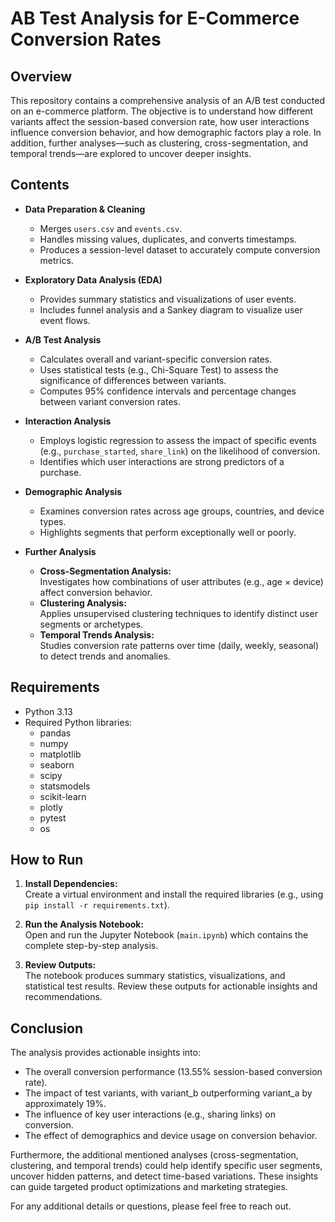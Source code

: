 # AB Test Analysis for E-Commerce Conversion Rates

## Overview

This repository contains a comprehensive analysis of an A/B test conducted on an e-commerce platform. The objective is to understand how different variants affect the session-based conversion rate, how user interactions influence conversion behavior, and how demographic factors play a role. In addition, further analyses—such as clustering, cross-segmentation, and temporal trends—are explored to uncover deeper insights.

## Contents

- **Data Preparation & Cleaning**  
  - Merges `users.csv` and `events.csv`.
  - Handles missing values, duplicates, and converts timestamps.
  - Produces a session-level dataset to accurately compute conversion metrics.

- **Exploratory Data Analysis (EDA)**  
  - Provides summary statistics and visualizations of user events.
  - Includes funnel analysis and a Sankey diagram to visualize user event flows.

- **A/B Test Analysis**  
  - Calculates overall and variant-specific conversion rates.
  - Uses statistical tests (e.g., Chi-Square Test) to assess the significance of differences between variants.
  - Computes 95% confidence intervals and percentage changes between variant conversion rates.

- **Interaction Analysis**  
  - Employs logistic regression to assess the impact of specific events (e.g., `purchase_started`, `share_link`) on the likelihood of conversion.
  - Identifies which user interactions are strong predictors of a purchase.

- **Demographic Analysis**  
  - Examines conversion rates across age groups, countries, and device types.
  - Highlights segments that perform exceptionally well or poorly.

- **Further Analysis**  
  - **Cross-Segmentation Analysis:**  
    Investigates how combinations of user attributes (e.g., age × device) affect conversion behavior.
  - **Clustering Analysis:**  
    Applies unsupervised clustering techniques to identify distinct user segments or archetypes.
  - **Temporal Trends Analysis:**  
    Studies conversion rate patterns over time (daily, weekly, seasonal) to detect trends and anomalies.

## Requirements

- Python 3.13
- Required Python libraries:
  - pandas
  - numpy
  - matplotlib
  - seaborn
  - scipy
  - statsmodels
  - scikit-learn
  - plotly
  - pytest
  - os

## How to Run

1. **Install Dependencies:**  
   Create a virtual environment and install the required libraries (e.g., using `pip install -r requirements.txt`).

2. **Run the Analysis Notebook:**  
   Open and run the Jupyter Notebook (`main.ipynb`) which contains the complete step-by-step analysis.

3. **Review Outputs:**  
   The notebook produces summary statistics, visualizations, and statistical test results. Review these outputs for actionable insights and recommendations.

## Conclusion

The analysis provides actionable insights into:
- The overall conversion performance (13.55% session-based conversion rate).
- The impact of test variants, with variant_b outperforming variant_a by approximately 19%.
- The influence of key user interactions (e.g., sharing links) on conversion.
- The effect of demographics and device usage on conversion behavior.

Furthermore, the additional mentioned analyses (cross-segmentation, clustering, and temporal trends) could help identify specific user segments, uncover hidden patterns, and detect time-based variations. These insights can guide targeted product optimizations and marketing strategies.

For any additional details or questions, please feel free to reach out.
